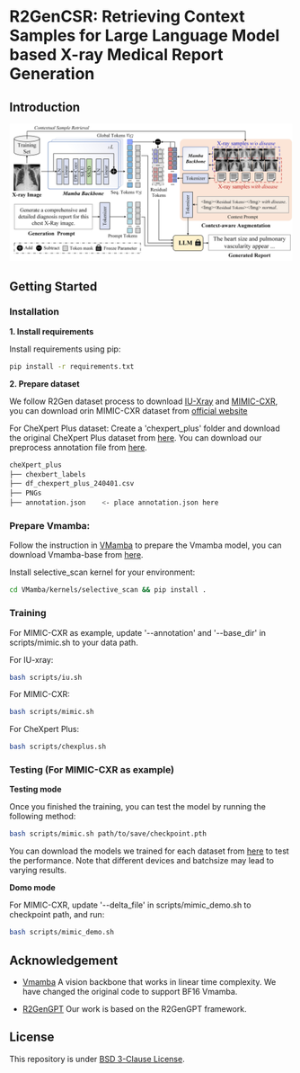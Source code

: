 # R2GenCSR: Retrieving Context Samples for Large Language Model based X-ray Medical Report Generation

## Introduction
![overview](https://github.com/Event-AHU/Medical_Image_Analysis/blob/main/R2GenCSR/images/framework.jpg)

## Getting Started
### Installation

**1. Install requirements**

Install requirements using pip:

```bash
pip install -r requirements.txt
```


**2. Prepare dataset**

We follow R2Gen dataset process to download [IU-Xray](https://drive.google.com/file/d/1c0BXEuDy8Cmm2jfN0YYGkQxFZd2ZIoLg/view) and [MIMIC-CXR](https://drive.google.com/file/d/1DS6NYirOXQf8qYieSVMvqNwuOlgAbM_E/view?usp=sharing), you can download orin MIMIC-CXR dataset from [official website](https://physionet.org/content/mimic-cxr-jpg/2.0.0/)

For CheXpert Plus dataset: Create a 'chexpert_plus' folder and download the original CheXpert Plus dataset from [here](https://stanfordaimi.azurewebsites.net/datasets/5158c524-d3ab-4e02-96e9-6ee9efc110a1). You can download our preprocess annotation file from [here](https://drive.google.com/file/d/1vjh8GXaFQYJXJeLaxLnFtvZxuSZscQd_/view?usp=sharing).



```bash
cheXpert_plus 
├── chexbert_labels
├── df_chexpert_plus_240401.csv
├── PNGs
├── annotation.json    <- place annotation.json here
```



### Prepare Vmamba:
Follow the instruction in [VMamba](https://github.com/MzeroMiko/VMamba) to prepare the Vmamba model, you can download Vmamba-base from [here](https://github.com/MzeroMiko/VMamba/releases/download/%23v2cls/vssm_base_0229_ckpt_epoch_237.pth). 

Install selective_scan kernel for your environment:
```bash
cd VMamba/kernels/selective_scan && pip install .
```

### Training

For MIMIC-CXR as example, update '--annotation' and '--base_dir' in scripts/mimic.sh to your data path.

For IU-xray:
```bash
bash scripts/iu.sh
```

For MIMIC-CXR:
```bash
bash scripts/mimic.sh
```

For CheXpert Plus:
```bash
bash scripts/chexplus.sh
```


### Testing (For MIMIC-CXR as example)

**Testing mode**

Once you finished the training, you can test the model by running the following method:

```bash
bash scripts/mimic.sh path/to/save/checkpoint.pth
```

You can download the models we trained for each dataset from [here](https://drive.google.com/drive/folders/18mx2XMrWGc6MqKxFuQQUWRVp4E_YIaQu?usp=drive_link) to test the performance. Note that different devices and batchsize may lead to varying results.

**Domo mode**

For MIMIC-CXR, update '--delta_file' in scripts/mimic_demo.sh to checkpoint path, and run:

```bash
bash scripts/mimic_demo.sh
```

## Acknowledgement

+ [Vmamba](https://github.com/MzeroMiko/VMamba) A vision backbone that works in linear time complexity. We have changed the original code to support BF16 Vmamba.

+ [R2GenGPT](https://github.com/wang-zhanyu/R2GenGPT/tree/main) Our work is based on the R2GenGPT framework.


## License
This repository is under [BSD 3-Clause License](LICENSE.md).
